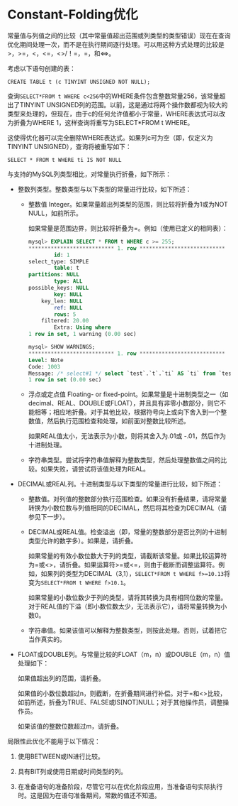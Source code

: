 # Constant-Folding优化

常量值与列值之间的比较（其中常量值超出范围或列类型的类型错误）现在在查询优化期间处理一次，而不是在执行期间逐行处理。可以用这种方式处理的比较是>，>=，<，<=，<>/！=，=，和<=>。

考虑以下语句创建的表：

`CREATE TABLE t (c TINYINT UNSIGNED NOT NULL);`

查询`SELECT*FROM t WHERE c<256`中的WHERE条件包含整数常量256，该常量超出了TINYINT UNSIGNED列的范围。以前，这是通过将两个操作数都视为较大的类型来处理的，但现在，由于c的任何允许值都小于常量，WHERE表达式可以改为折叠为WHERE 1，这样查询将重写为SELECT*FROM t WHERE。

这使得优化器可以完全删除WHERE表达式。如果列c可为空（即，仅定义为TINYINT UNSIGNED），查询将被重写如下：

`SELECT * FROM t WHERE ti IS NOT NULL`

与支持的MySQL列类型相比，对常量执行折叠，如下所示：

- 整数列类型。整数类型与以下类型的常量进行比较，如下所述：

  - 整数值 Integer。如果常量超出列类型的范围，则比较将折叠为1或为NOT NULL，如前所示。

    如果常量是范围边界，则比较将折叠为=。例如（使用已定义的相同表）：

    ```sql
    mysql> EXPLAIN SELECT * FROM t WHERE c >= 255;
    *************************** 1. row ***************************
            id: 1
    select_type: SIMPLE
            table: t
    partitions: NULL
            type: ALL
    possible_keys: NULL
            key: NULL
        key_len: NULL
            ref: NULL
            rows: 5
        filtered: 20.00
            Extra: Using where
    1 row in set, 1 warning (0.00 sec)

    mysql> SHOW WARNINGS;
    *************************** 1. row ***************************
    Level: Note
    Code: 1003
    Message: /* select#1 */ select `test`.`t`.`ti` AS `ti` from `test`.`t` where (`test`.`t`.`ti` = 255)
    1 row in set (0.00 sec)
    ```

  - 浮点或定点值 Floating- or fixed-point。如果常量是十进制类型之一（如decimal、REAL、DOUBLE或FLOAT），并且具有非零小数部分，则它不能相等；相应地折叠。对于其他比较，根据符号向上或向下舍入到一个整数值，然后执行范围检查和处理，如前面对整数比较所述。

    如果REAL值太小，无法表示为小数，则将其舍入为.01或 -.01，然后作为十进制处理。

  - 字符串类型。尝试将字符串值解释为整数类型，然后处理整数值之间的比较。如果失败，请尝试将该值处理为REAL。

- DECIMAL或REAL列。十进制类型与以下类型的常量进行比较，如下所述：

  - 整数值。对列值的整数部分执行范围检查。如果没有折叠结果，请将常量转换为小数位数与列值相同的DECIMAL，然后将其检查为DECIMAL（请参见下一步）。

  - DECIMAL或REAL值。检查溢出（即，常量的整数部分是否比列的十进制类型允许的数字多）。如果是，请折叠。

    如果常量的有效小数位数大于列的类型，请截断该常量。如果比较运算符为=或<>，请折叠。如果运算符>=或<=，则由于截断而调整运算符。例如，如果列的类型为DECIMAL（3,1），`SELECT*FROM t WHERE f>=10.13`将变为`SELECT*FROM t WHERE f>10.1`。

    如果常量的小数位数少于列的类型，请将其转换为具有相同位数的常量。对于REAL值的下溢（即小数位数太少，无法表示它），请将常量转换为小数0。

  - 字符串值。如果该值可以解释为整数类型，则按此处理。否则，试着把它当作真实的。

- FLOAT或DOUBLE列。与常量比较的FLOAT（m，n）或DOUBLE（m，n）值处理如下：

  如果值超出列的范围，请折叠。

  如果值的小数位数超过n，则截断，在折叠期间进行补偿。对于=和<>比较，如前所述，折叠为TRUE、FALSE或IS[NOT]NULL；对于其他操作员，调整操作员。

  如果该值的整数位数超过m，请折叠。

局限性此优化不能用于以下情况：

1. 使用BETWEEN或IN进行比较。

2. 具有BIT列或使用日期或时间类型的列。

3. 在准备语句的准备阶段，尽管它可以在优化阶段应用，当准备语句实际执行时。这是因为在语句准备期间，常数的值还不知道。
